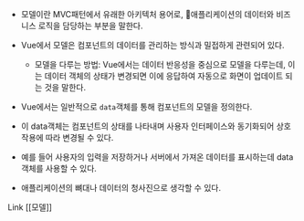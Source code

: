 - 모델이란 MVC패턴에서 유래한 아키텍처 용어로, 애플리케이션의 데이터와 비즈니스 로직을 담당하는 부분을 말한다.
- Vue에서 모델은 컴포넌트의 데이터를 관리하는 방식과 밀접하게 관련되어 있다.
	- 모델을 다루는 방법: Vue에서는 데이터 반응성을 중심으로 모델을 다루는데, 이는 데이터 객체의 상태가 변경되면 이에 응답하여 자동으로 화면이 업데이트 되는 것을 말한다.
- Vue에서는 일반적으로 `data`객체를 통해 컴포넌트의 모델을 정의한다.
- 이 data객체는 컴포넌트의 상태를 나타내며 사용자 인터페이스와 동기화되어 상호작용에 따라 변경될 수 있다.
- 예를 들어 사용자의 입력을 저장하거나 서버에서 가져온 데이터를 표시하는데 data 객체를 사용할 수 있다.

- 애플리케이션의 뼈대나 데이터의 청사진으로 생각할 수 있다.

Link
[[모델]]


